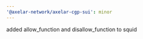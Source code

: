 ```yaml
---
'@axelar-network/axelar-cgp-sui': minor
---
```


added allow_function and disallow_function to squid
